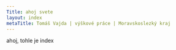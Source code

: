 ```yaml
---
Title: ahoj svete
layout: index
metaTitle: Tomáš Vajda | výškové práce | Moravskoslezký kraj
---
```


ahoj, tohle je index